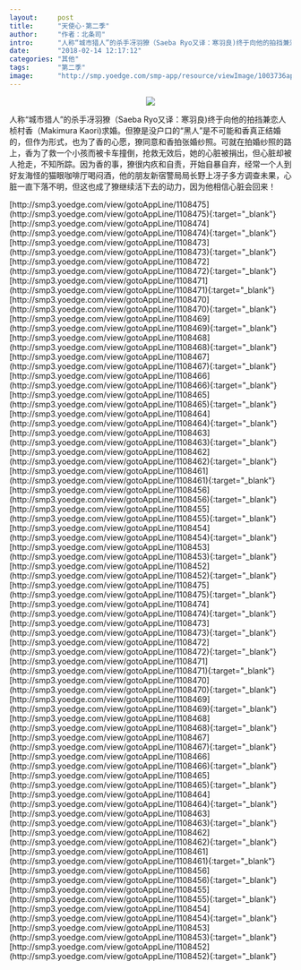 ```yaml
---
layout:     post
title:      "天使心·第二季"
author:     "作者：北条司"
intro:      "人称“城市猎人”的杀手冴羽獠（Saeba Ryo又译：寒羽良)终于向他的拍挡兼恋人桢村香（Makimura Kaori)求婚。但獠是没户口的“黑人”是不可能和香真正结婚的，但作为形式，也为了香的心愿，獠同意和香拍张婚纱照。可就在拍婚纱照的路上，香为了救一个小孩而被卡车撞倒，抢救无效后，她的心脏被捐出，但心脏却被人抢走，不知所踪。因为香的事，獠很内疚和自责，开始自暴自弃，经常一个人到好友海怪的猫眼咖啡厅喝闷酒，他的朋友新宿警局局长野上冴子多方调查未果，心脏一直下落不明，但这也成了獠继续活下去的动力，因为他相信心脏会回来！"
date:       "2018-02-14 12:17:12"
categories: "其他"
tags:       "第二季"
image:      "http://smp.yoedge.com/smp-app/resource/viewImage/1003736appline.png"
---
```

<div style="text-align: center">
<p><img src="http://smp.yoedge.com/smp-app/resource/viewImage/1003736appline.png"/></p>
</div>
<p class="post-meta">
<span>人称“城市猎人”的杀手冴羽獠（Saeba Ryo又译：寒羽良)终于向他的拍挡兼恋人桢村香（Makimura Kaori)求婚。但獠是没户口的“黑人”是不可能和香真正结婚的，但作为形式，也为了香的心愿，獠同意和香拍张婚纱照。可就在拍婚纱照的路上，香为了救一个小孩而被卡车撞倒，抢救无效后，她的心脏被捐出，但心脏却被人抢走，不知所踪。因为香的事，獠很内疚和自责，开始自暴自弃，经常一个人到好友海怪的猫眼咖啡厅喝闷酒，他的朋友新宿警局局长野上冴子多方调查未果，心脏一直下落不明，但这也成了獠继续活下去的动力，因为他相信心脏会回来！</span>
</p>
[http://smp3.yoedge.com/view/gotoAppLine/1108475](http://smp3.yoedge.com/view/gotoAppLine/1108475){:target="_blank"}
[http://smp3.yoedge.com/view/gotoAppLine/1108474](http://smp3.yoedge.com/view/gotoAppLine/1108474){:target="_blank"}
[http://smp3.yoedge.com/view/gotoAppLine/1108473](http://smp3.yoedge.com/view/gotoAppLine/1108473){:target="_blank"}
[http://smp3.yoedge.com/view/gotoAppLine/1108472](http://smp3.yoedge.com/view/gotoAppLine/1108472){:target="_blank"}
[http://smp3.yoedge.com/view/gotoAppLine/1108471](http://smp3.yoedge.com/view/gotoAppLine/1108471){:target="_blank"}
[http://smp3.yoedge.com/view/gotoAppLine/1108470](http://smp3.yoedge.com/view/gotoAppLine/1108470){:target="_blank"}
[http://smp3.yoedge.com/view/gotoAppLine/1108469](http://smp3.yoedge.com/view/gotoAppLine/1108469){:target="_blank"}
[http://smp3.yoedge.com/view/gotoAppLine/1108468](http://smp3.yoedge.com/view/gotoAppLine/1108468){:target="_blank"}
[http://smp3.yoedge.com/view/gotoAppLine/1108467](http://smp3.yoedge.com/view/gotoAppLine/1108467){:target="_blank"}
[http://smp3.yoedge.com/view/gotoAppLine/1108466](http://smp3.yoedge.com/view/gotoAppLine/1108466){:target="_blank"}
[http://smp3.yoedge.com/view/gotoAppLine/1108465](http://smp3.yoedge.com/view/gotoAppLine/1108465){:target="_blank"}
[http://smp3.yoedge.com/view/gotoAppLine/1108464](http://smp3.yoedge.com/view/gotoAppLine/1108464){:target="_blank"}
[http://smp3.yoedge.com/view/gotoAppLine/1108463](http://smp3.yoedge.com/view/gotoAppLine/1108463){:target="_blank"}
[http://smp3.yoedge.com/view/gotoAppLine/1108462](http://smp3.yoedge.com/view/gotoAppLine/1108462){:target="_blank"}
[http://smp3.yoedge.com/view/gotoAppLine/1108461](http://smp3.yoedge.com/view/gotoAppLine/1108461){:target="_blank"}
[http://smp3.yoedge.com/view/gotoAppLine/1108456](http://smp3.yoedge.com/view/gotoAppLine/1108456){:target="_blank"}
[http://smp3.yoedge.com/view/gotoAppLine/1108455](http://smp3.yoedge.com/view/gotoAppLine/1108455){:target="_blank"}
[http://smp3.yoedge.com/view/gotoAppLine/1108454](http://smp3.yoedge.com/view/gotoAppLine/1108454){:target="_blank"}
[http://smp3.yoedge.com/view/gotoAppLine/1108453](http://smp3.yoedge.com/view/gotoAppLine/1108453){:target="_blank"}
[http://smp3.yoedge.com/view/gotoAppLine/1108452](http://smp3.yoedge.com/view/gotoAppLine/1108452){:target="_blank"}
[http://smp3.yoedge.com/view/gotoAppLine/1108475](http://smp3.yoedge.com/view/gotoAppLine/1108475){:target="_blank"}
[http://smp3.yoedge.com/view/gotoAppLine/1108474](http://smp3.yoedge.com/view/gotoAppLine/1108474){:target="_blank"}
[http://smp3.yoedge.com/view/gotoAppLine/1108473](http://smp3.yoedge.com/view/gotoAppLine/1108473){:target="_blank"}
[http://smp3.yoedge.com/view/gotoAppLine/1108472](http://smp3.yoedge.com/view/gotoAppLine/1108472){:target="_blank"}
[http://smp3.yoedge.com/view/gotoAppLine/1108471](http://smp3.yoedge.com/view/gotoAppLine/1108471){:target="_blank"}
[http://smp3.yoedge.com/view/gotoAppLine/1108470](http://smp3.yoedge.com/view/gotoAppLine/1108470){:target="_blank"}
[http://smp3.yoedge.com/view/gotoAppLine/1108469](http://smp3.yoedge.com/view/gotoAppLine/1108469){:target="_blank"}
[http://smp3.yoedge.com/view/gotoAppLine/1108468](http://smp3.yoedge.com/view/gotoAppLine/1108468){:target="_blank"}
[http://smp3.yoedge.com/view/gotoAppLine/1108467](http://smp3.yoedge.com/view/gotoAppLine/1108467){:target="_blank"}
[http://smp3.yoedge.com/view/gotoAppLine/1108466](http://smp3.yoedge.com/view/gotoAppLine/1108466){:target="_blank"}
[http://smp3.yoedge.com/view/gotoAppLine/1108465](http://smp3.yoedge.com/view/gotoAppLine/1108465){:target="_blank"}
[http://smp3.yoedge.com/view/gotoAppLine/1108464](http://smp3.yoedge.com/view/gotoAppLine/1108464){:target="_blank"}
[http://smp3.yoedge.com/view/gotoAppLine/1108463](http://smp3.yoedge.com/view/gotoAppLine/1108463){:target="_blank"}
[http://smp3.yoedge.com/view/gotoAppLine/1108462](http://smp3.yoedge.com/view/gotoAppLine/1108462){:target="_blank"}
[http://smp3.yoedge.com/view/gotoAppLine/1108461](http://smp3.yoedge.com/view/gotoAppLine/1108461){:target="_blank"}
[http://smp3.yoedge.com/view/gotoAppLine/1108456](http://smp3.yoedge.com/view/gotoAppLine/1108456){:target="_blank"}
[http://smp3.yoedge.com/view/gotoAppLine/1108455](http://smp3.yoedge.com/view/gotoAppLine/1108455){:target="_blank"}
[http://smp3.yoedge.com/view/gotoAppLine/1108454](http://smp3.yoedge.com/view/gotoAppLine/1108454){:target="_blank"}
[http://smp3.yoedge.com/view/gotoAppLine/1108453](http://smp3.yoedge.com/view/gotoAppLine/1108453){:target="_blank"}
[http://smp3.yoedge.com/view/gotoAppLine/1108452](http://smp3.yoedge.com/view/gotoAppLine/1108452){:target="_blank"}



